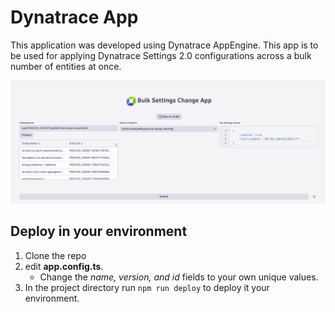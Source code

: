 # Dynatrace App

This application was developed using Dynatrace AppEngine. This app is to be used for applying Dynatrace Settings 2.0 configurations across a bulk number of entities at once.

![App Screenshot](https://raw.githubusercontent.com/dylanmrtn/bulk-settings-change/main/src/assets/bulk-settings-change-AppExample.png)

## Deploy in your environment
1. Clone the repo
2. edit **app.config.ts**. 
     - Change the *name, version, and id* fields to your own unique values.
3. In the project directory run `npm run deploy` to deploy it your environment.
